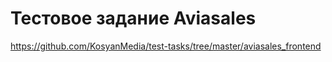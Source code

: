 # Тестовое задание Aviasales

https://github.com/KosyanMedia/test-tasks/tree/master/aviasales_frontend